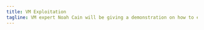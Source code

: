 ```yaml
---
title: VM Exploitation
tagline: VM expert Noah Cain will be giving a demonstration on how to exploit and gain root access to a virtual machine!
---
```

